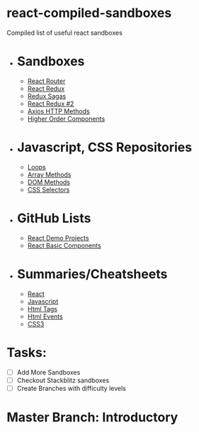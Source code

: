 # react-compiled-sandboxes

Compiled list of useful react sandboxes

<!-- Sandboxes-->
* # Sandboxes
  * [React Router](https://codesandbox.io/s/hopeful-hodgkin-miyhj?file=/README.md)
  * [React Redux](https://codesandbox.io/s/heuristic-wescoff-1kvif?file=/src/App.js)
  * [Redux Sagas](https://codesandbox.io/s/xenodochial-star-k5lci?file=/src/sagas/index.js)
  * [React Redux #2](https://codesandbox.io/s/reverent-blackwell-kyu22)
  * [Axios HTTP Methods](https://codesandbox.io/s/react-axios-5gsz6)
  * [Higher Order Components](https://codesandbox.io/s/kzme5lzvg)
* # Javascript, CSS Repositories
  * [Loops](https://github.com/aravindd7/programming-basics-with-javascript)
  * [Array Methods](https://github.com/aravindd7/javascript-array-methods-all-in-one)
  * [DOM Methods](https://github.com/aravindd7/beautiful-dom)
  * [CSS Selectors](https://github.com/aravindd7/css-training)
* # GitHub Lists
  * [React Demo Projects](https://github.com/stars/aravindd7/lists/react-good-demo-projects)
  * [React Basic Components](https://github.com/stars/aravindd7/lists/react-learning)
* # Summaries/Cheatsheets
  * [React](https://github.com/aravindd7/react-compiled-sandboxes/blob/intermediate/assets/ReactCheatSheet1.png)
  * [Javascript](https://github.com/aravindd7/react-compiled-sandboxes/blob/master/assets/ES6%20CheatSheet.png)
  * [Html Tags](https://github.com/aravindd7/react-compiled-sandboxes/blob/master/assets/html5_tags.png)
  * [Html Events](https://github.com/aravindd7/react-compiled-sandboxes/blob/master/assets/html5_event.png)
  * [CSS3](https://github.com/aravindd7/react-compiled-sandboxes/blob/master/assets/css3-cheatsheet.png)
<!--Tasks-->

# Tasks: 
* [ ] Add More Sandboxes
* [ ] Checkout Stackblitz sandboxes
* [ ] Create Branches with difficulty levels

# Master Branch: Introductory